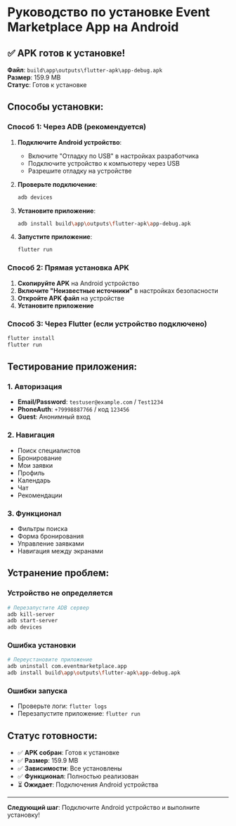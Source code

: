 # Руководство по установке Event Marketplace App на Android

## ✅ APK готов к установке!

**Файл**: `build\app\outputs\flutter-apk\app-debug.apk`  
**Размер**: 159.9 MB  
**Статус**: Готов к установке

## Способы установки:

### Способ 1: Через ADB (рекомендуется)

1. **Подключите Android устройство**:
   - Включите "Отладку по USB" в настройках разработчика
   - Подключите устройство к компьютеру через USB
   - Разрешите отладку на устройстве

2. **Проверьте подключение**:
   ```bash
   adb devices
   ```

3. **Установите приложение**:
   ```bash
   adb install build\app\outputs\flutter-apk\app-debug.apk
   ```

4. **Запустите приложение**:
   ```bash
   flutter run
   ```

### Способ 2: Прямая установка APK

1. **Скопируйте APK** на Android устройство
2. **Включите "Неизвестные источники"** в настройках безопасности
3. **Откройте APK файл** на устройстве
4. **Установите приложение**

### Способ 3: Через Flutter (если устройство подключено)

```bash
flutter install
flutter run
```

## Тестирование приложения:

### 1. Авторизация
- **Email/Password**: `testuser@example.com` / `Test1234`
- **PhoneAuth**: `+79998887766` / код `123456`
- **Guest**: Анонимный вход

### 2. Навигация
- Поиск специалистов
- Бронирование
- Мои заявки
- Профиль
- Календарь
- Чат
- Рекомендации

### 3. Функционал
- Фильтры поиска
- Форма бронирования
- Управление заявками
- Навигация между экранами

## Устранение проблем:

### Устройство не определяется
```bash
# Перезапустите ADB сервер
adb kill-server
adb start-server
adb devices
```

### Ошибка установки
```bash
# Переустановите приложение
adb uninstall com.eventmarketplace.app
adb install build\app\outputs\flutter-apk\app-debug.apk
```

### Ошибки запуска
- Проверьте логи: `flutter logs`
- Перезапустите приложение: `flutter run`

## Статус готовности:

- ✅ **APK собран**: Готов к установке
- ✅ **Размер**: 159.9 MB
- ✅ **Зависимости**: Все установлены
- ✅ **Функционал**: Полностью реализован
- ⏳ **Ожидает**: Подключения Android устройства

---

**Следующий шаг**: Подключите Android устройство и выполните установку!








